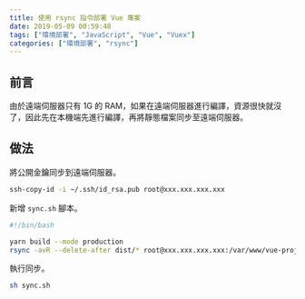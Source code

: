 ```yaml
---
title: 使用 rsync 指令部署 Vue 專案
date: 2019-05-09 00:59:48
tags: ["環境部署", "JavaScript", "Vue", "Vuex"]
categories: ["環境部署", "rsync"]
---
```


## 前言

由於遠端伺服器只有 1G 的 RAM，如果在遠端伺服器進行編譯，資源很快就沒了，因此先在本機端先進行編譯，再將靜態檔案同步至遠端伺服器。

## 做法

將公開金鑰同步到遠端伺服器。

```bash
ssh-copy-id -i ~/.ssh/id_rsa.pub root@xxx.xxx.xxx.xxx
```

新增 `sync.sh` 腳本。

```bash
#!/bin/bash

yarn build --mode production
rsync -avR --delete-after dist/* root@xxx.xxx.xxx.xxx:/var/www/vue-project
```

執行同步。

```bash
sh sync.sh
```
